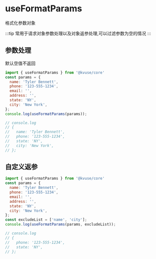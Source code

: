 # useFormatParams

格式化参数对象

:::tip
  常用于请求对象参数处理以及对象返参处理,可以过滤参数为空的情况
:::

## 参数处理

默认空值不返回

```js
import { useFormatParams } from '@kvuse/core'
const params = {
  name: 'Tyler Bennett',
  phone: '123-555-1234',
  email: '',
  address: '',
  state: 'NY',
  city: 'New York',
};
console.log(useFormatParams(params));

// console.log
// {
//   name: 'Tyler Bennett',
//   phone: '123-555-1234',
//   state: 'NY',
//   city: 'New York',
// };
```

## 自定义返参

```js
import { useFormatParams } from '@kvuse/core'
const params = {
  name: 'Tyler Bennett',
  phone: '123-555-1234',
  email: '',
  address: '',
  state: 'NY',
  city: 'New York',
};
const excludeList = ['name', 'city'];
console.log(useFormatParams(params, excludeList));

// console.log
// {
//   phone: '123-555-1234',
//   state: 'NY',
// };
```
